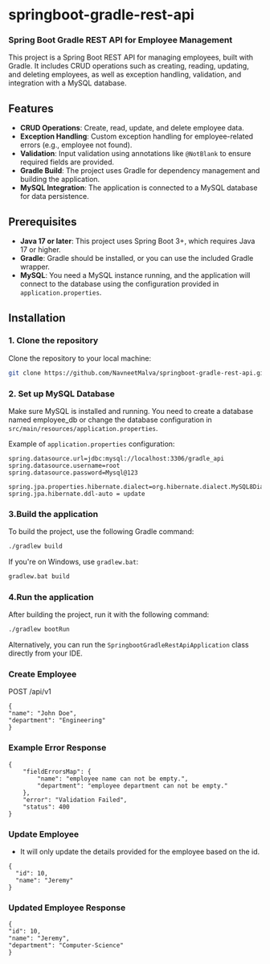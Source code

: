 # springboot-gradle-rest-api
### Spring Boot Gradle REST API for Employee Management

This project is a Spring Boot REST API for managing employees, built with Gradle. It includes CRUD operations such as creating, reading, updating, and deleting employees, as well as exception handling, validation, and integration with a MySQL database.

## Features

- **CRUD Operations**: Create, read, update, and delete employee data.
- **Exception Handling**: Custom exception handling for employee-related errors (e.g., employee not found).
- **Validation**: Input validation using annotations like `@NotBlank` to ensure required fields are provided.
- **Gradle Build**: The project uses Gradle for dependency management and building the application.
- **MySQL Integration**: The application is connected to a MySQL database for data persistence.


## Prerequisites

- **Java 17 or later**: This project uses Spring Boot 3+, which requires Java 17 or higher.
- **Gradle**: Gradle should be installed, or you can use the included Gradle wrapper.
- **MySQL**: You need a MySQL instance running, and the application will connect to the database using the configuration provided in `application.properties`.

## Installation

### 1. Clone the repository

Clone the repository to your local machine:

```bash
git clone https://github.com/NavneetMalva/springboot-gradle-rest-api.git
```

### 2. Set up MySQL Database
Make sure MySQL is installed and running. You need to create a database named employee_db or change the database configuration in `src/main/resources/application.properties`.

Example of `application.properties` configuration:

```properties
spring.datasource.url=jdbc:mysql://localhost:3306/gradle_api
spring.datasource.username=root
spring.datasource.password=Mysql@123

spring.jpa.properties.hibernate.dialect=org.hibernate.dialect.MySQL8Dialect
spring.jpa.hibernate.ddl-auto = update
```

### 3.Build the application
To build the project, use the following Gradle command:

```bash
./gradlew build
```
If you're on Windows, use `gradlew.bat`:
```bash
gradlew.bat build
```
### 4.Run the application
After building the project, run it with the following command:

```bash
./gradlew bootRun
```
Alternatively, you can run the `SpringbootGradleRestApiApplication` class directly from your IDE.


### Create Employee

POST /api/v1
```
{
"name": "John Doe",
"department": "Engineering"
}
```

### Example Error Response
```
{
    "fieldErrorsMap": {
        "name": "employee name can not be empty.",
        "department": "employee department can not be empty."
    },
    "error": "Validation Failed",
    "status": 400
}
```

### Update Employee

- It will only update the details provided for the employee based on the id.

```declarative
{
  "id": 10,
  "name": "Jeremy"
}
```
### Updated Employee Response
```declarative
{
"id": 10,
"name": "Jeremy",
"department": "Computer-Science"
}
```
